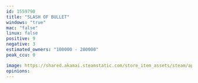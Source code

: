 ```yaml
---
id: 1559790
title: "SLASH OF BULLET"
windows: "true"
mac: "false"
linux: false
positive: 9
negative: 3
estimated_owners: "100000 - 200000"
peak_ccu: 0

image: https://shared.akamai.steamstatic.com/store_item_assets/steam/apps/1559790/header.jpg?t=1726577894
opinions:
---
```

